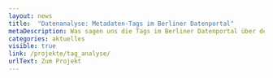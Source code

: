 ```yaml
---
layout: news
title:  "Datenanalyse: Metadaten-Tags im Berliner Datenportal"
metaDescription: Was sagen uns die Tags im Berliner Datenportal über den Stand von Open Data Berlin? In einer Netzwerkanalyse haben wir uns angesehen, welche Tags oft in Zusammenhang miteinander verwendet werden. Klicken Sie sich selbst durch unsere interaktive Netzwerkgrafik, um Themencluster zu identifizieren.
categories: aktuelles
visible: true
link: /projekte/tag_analyse/
urlText: Zum Projekt
---
```


